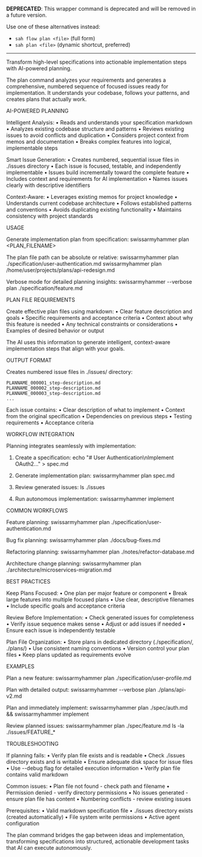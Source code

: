 **DEPRECATED**: This wrapper command is deprecated and will be removed in a future version.

Use one of these alternatives instead:
- `sah flow plan <file>` (full form)
- `sah plan <file>` (dynamic shortcut, preferred)

---

Transform high-level specifications into actionable implementation steps with AI-powered planning.

The plan command analyzes your requirements and generates a comprehensive,
numbered sequence of focused issues ready for implementation. It understands
your codebase, follows your patterns, and creates plans that actually work.

AI-POWERED PLANNING

Intelligent Analysis:
• Reads and understands your specification markdown
• Analyzes existing codebase structure and patterns
• Reviews existing issues to avoid conflicts and duplication
• Considers project context from memos and documentation
• Breaks complex features into logical, implementable steps

Smart Issue Generation:
• Creates numbered, sequential issue files in ./issues directory
• Each issue is focused, testable, and independently implementable
• Issues build incrementally toward the complete feature
• Includes context and requirements for AI implementation
• Names issues clearly with descriptive identifiers

Context-Aware:
• Leverages existing memos for project knowledge
• Understands current codebase architecture
• Follows established patterns and conventions
• Avoids duplicating existing functionality
• Maintains consistency with project standards

USAGE

Generate implementation plan from specification:
  swissarmyhammer plan <PLAN_FILENAME>

The plan file path can be absolute or relative:
  swissarmyhammer plan ./specification/user-authentication.md
  swissarmyhammer plan /home/user/projects/plans/api-redesign.md

Verbose mode for detailed planning insights:
  swissarmyhammer --verbose plan ./specification/feature.md

PLAN FILE REQUIREMENTS

Create effective plan files using markdown:
• Clear feature description and goals
• Specific requirements and acceptance criteria
• Context about why this feature is needed
• Any technical constraints or considerations
• Examples of desired behavior or output

The AI uses this information to generate intelligent, context-aware
implementation steps that align with your goals.

OUTPUT FORMAT

Creates numbered issue files in ./issues/ directory:
```
PLANNAME_000001_step-description.md
PLANNAME_000002_step-description.md
PLANNAME_000003_step-description.md
...
```

Each issue contains:
• Clear description of what to implement
• Context from the original specification
• Dependencies on previous steps
• Testing requirements
• Acceptance criteria

WORKFLOW INTEGRATION

Planning integrates seamlessly with implementation:

1. Create a specification:
   echo "# User Authentication\nImplement OAuth2..." > spec.md

2. Generate implementation plan:
   swissarmyhammer plan spec.md

3. Review generated issues:
   ls ./issues

4. Run autonomous implementation:
   swissarmyhammer implement

COMMON WORKFLOWS

Feature planning:
  swissarmyhammer plan ./specification/user-authentication.md

Bug fix planning:
  swissarmyhammer plan ./docs/bug-fixes.md

Refactoring planning:
  swissarmyhammer plan ./notes/refactor-database.md

Architecture change planning:
  swissarmyhammer plan ./architecture/microservices-migration.md

BEST PRACTICES

Keep Plans Focused:
• One plan per major feature or component
• Break large features into multiple focused plans
• Use clear, descriptive filenames
• Include specific goals and acceptance criteria

Review Before Implementation:
• Check generated issues for completeness
• Verify issue sequence makes sense
• Adjust or add issues if needed
• Ensure each issue is independently testable

Plan File Organization:
• Store plans in dedicated directory (./specification/, ./plans/)
• Use consistent naming conventions
• Version control your plan files
• Keep plans updated as requirements evolve

EXAMPLES

Plan a new feature:
  swissarmyhammer plan ./specification/user-profile.md

Plan with detailed output:
  swissarmyhammer --verbose plan ./plans/api-v2.md

Plan and immediately implement:
  swissarmyhammer plan ./spec/auth.md && swissarmyhammer implement

Review planned issues:
  swissarmyhammer plan ./spec/feature.md
  ls -la ./issues/FEATURE_*

TROUBLESHOOTING

If planning fails:
• Verify plan file exists and is readable
• Check ./issues directory exists and is writable
• Ensure adequate disk space for issue files
• Use --debug flag for detailed execution information
• Verify plan file contains valid markdown

Common issues:
• Plan file not found - check path and filename
• Permission denied - verify directory permissions
• No issues generated - ensure plan file has content
• Numbering conflicts - review existing issues

Prerequisites:
• Valid markdown specification file
• ./issues directory exists (created automatically)
• File system write permissions
• Active agent configuration

The plan command bridges the gap between ideas and implementation,
transforming specifications into structured, actionable development tasks
that AI can execute autonomously.